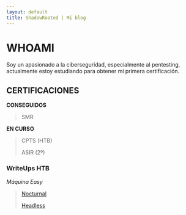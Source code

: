 ```yaml
---
layout: default
title: ShadowRooted | Mi blog
---
```


# WHOAMI

Soy un apasionado a la ciberseguridad, especialmente al pentesting, actualmente estoy estudiando para obtener mi primera certificación.

## CERTIFICACIONES

**CONSEGUIDOS**
> SMR

**EN CURSO**
> CPTS (HTB)
>
> ASIR (2º)

### WriteUps HTB

*Máquina Easy*
>[Nocturnal](./Write-Ups/Nocturnal.md)
>
>[Headless](./Write-Ups/Headless.md)
